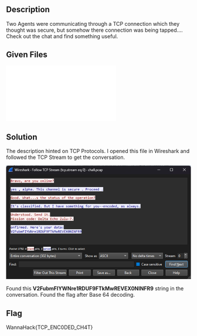 ## Description
Two Agents were communicating through a TCP connection which they thought was secure, but somehow there connection was being tapped.... Check out the chat and find something useful.

## Given Files
![chall.pcap](./Secret_Chat/chall.pcap)

## Solution
The description hinted on TCP Protocols.
I opened this file in Wireshark and followed the TCP Stream to get the conversation.

![Pasted image 20250114015916.png](./Secret_Chat/20250114015916.png)

Found this **V2FubmFIYWNre1RDUF9FTkMwREVEX0NINFR9** string in the conversation.
Found the flag after Base 64 decoding.

## Flag
WannaHack{TCP_ENC0DED_CH4T}
